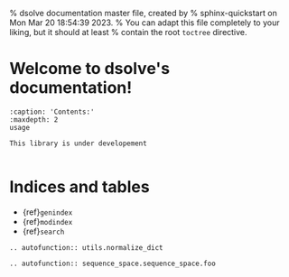 % dsolve documentation master file, created by
% sphinx-quickstart on Mon Mar 20 18:54:39 2023.
% You can adapt this file completely to your liking, but it should at least
% contain the root `toctree` directive.

# Welcome to dsolve's documentation!

```{toctree}
:caption: 'Contents:'
:maxdepth: 2
usage
```


```{warning}
This library is under developement
```

```{include} ../../README.md
```

# Indices and tables

- {ref}`genindex`
- {ref}`modindex`
- {ref}`search`

```{eval-rst}
.. autofunction:: utils.normalize_dict
```


```{eval-rst}
.. autofunction:: sequence_space.sequence_space.foo
```


